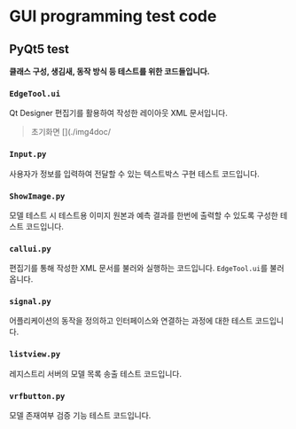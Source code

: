 # GUI programming test code

## PyQt5 test
**클래스 구성, 생김새, 동작 방식 등 테스트를 위한 코드들입니다.**

### ```EdgeTool.ui```
Qt Designer 편집기를 활용하여 작성한 레이아웃 XML 문서입니다.
>초기화면
[](./img4doc/

### ```Input.py```
사용자가 정보를 입력하여 전달할 수 있는 텍스트박스 구현 테스트 코드입니다.

### ```ShowImage.py```
모델 테스트 시 테스트용 이미지 원본과 예측 결과를 한번에 출력할 수 있도록 구성한 테스트 코드입니다.

### ```callui.py```
편집기를 통해 작성한 XML 문서를 불러와 실행하는 코드입니다. ```EdgeTool.ui```를 불러옵니다.

### ```signal.py```
어플리케이션의 동작을 정의하고 인터페이스와 연결하는 과정에 대한 테스트 코드입니다.

### ```listview.py```
레지스트리 서버의 모델 목록 송출 테스트 코드입니다.

### ```vrfbutton.py```
모델 존재여부 검증 기능 테스트 코드입니다.
